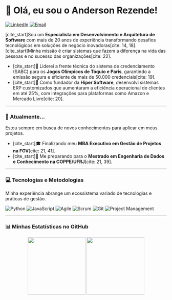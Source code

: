 # 👋 Olá, eu sou o Anderson Rezende!

<p align="left">
  <a href="https://www.linkedin.com/in/anderson-soares-rezende" target="_blank"><img src="https://img.shields.io/badge/LinkedIn-0077B5?style=for-the-badge&logo=linkedin&logoColor=white" alt="LinkedIn" /></a>
  <a href="mailto:anderson.rezende@gmail.com"><img src="https://img.shields.io/badge/Email-D14836?style=for-the-badge&logo=gmail&logoColor=white" alt="Email"/></a>
</p>

[cite_start]Sou um **Especialista em Desenvolvimento e Arquitetura de Software** com mais de 20 anos de experiência transformando desafios tecnológicos em soluções de negócio inovadoras[cite: 14, 18]. [cite_start]Minha missão é criar sistemas que fazem a diferença na vida das pessoas e no sucesso das organizações[cite: 22].

- [cite_start]🏅 Liderei a frente técnica do sistema de credenciamento (SABC) para os **Jogos Olímpicos de Tóquio e Paris**, garantindo a emissão segura e eficiente de mais de 50.000 credenciais[cite: 19].
- [cite_start]🚀 Como fundador da **Hiper Software**, desenvolvi sistemas ERP customizados que aumentaram a eficiência operacional de clientes em até 25%, com integrações para plataformas como Amazon e Mercado Livre[cite: 20].

---

### 🌱 Atualmente...

Estou sempre em busca de novos conhecimentos para aplicar em meus projetos.
- [cite_start]🎓 Finalizando meu **MBA Executivo em Gestão de Projetos na FGV**[cite: 21, 41].
- [cite_start]🔬 Me preparando para o **Mestrado em Engenharia de Dados e Conhecimento na COPPE/UFRJ**[cite: 21, 39].

---

### 💻 Tecnologias e Metodologias

Minha experiência abrange um ecossistema variado de tecnologias e práticas de gestão.

<p align="left">
  <img src="https://img.shields.io/badge/Python-3776AB?style=for-the-badge&logo=python&logoColor=white" alt="Python"/>
  <img src="https://img.shields.io/badge/JavaScript-F7DF1E?style=for-the-badge&logo=javascript&logoColor=black" alt="JavaScript"/>
  <img src="https://img.shields.io/badge/Agile-4BC876?style=for-the-badge&logo=Jira&logoColor=white" alt="Agile"/>
  <img src="https://img.shields.io/badge/Scrum-0073B1?style=for-the-badge&logo=scrum&logoColor=white" alt="Scrum"/>
  <img src="https://img.shields.io/badge/Git-F05032?style=for-the-badge&logo=git&logoColor=white" alt="Git"/>
  <img src="https://img.shields.io/badge/Project%20Management-0052CC?style=for-the-badge&logo=Trello&logoColor=white" alt="Project Management"/>
</p>

---

### 📊 Minhas Estatísticas no GitHub

<p align="center">
  <img height="180em" src="https://github-readme-stats.vercel.app/api?username=arezende&show_icons=true&theme=dracula&include_all_commits=true&count_private=true"/>
  <img height="180em" src="https://github-readme-stats.vercel.app/api/top-langs/?username=arezende&layout=compact&langs_count=7&theme=dracula"/>
</p>

